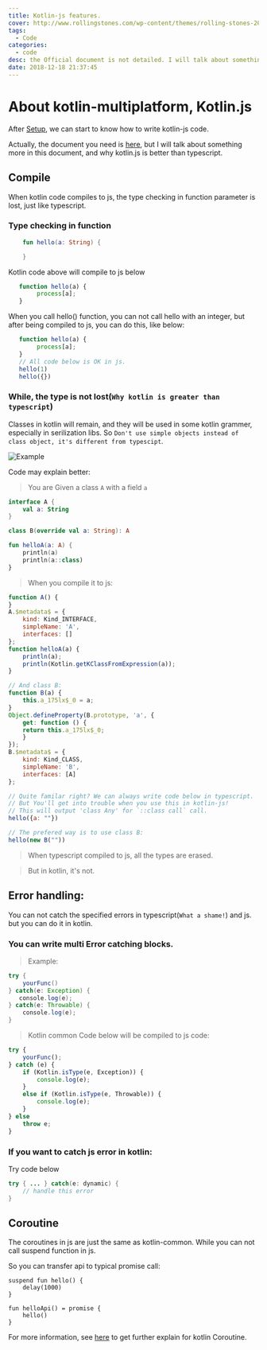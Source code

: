 ```yaml
---
title: Kotlin-js features.
cover: http://www.rollingstones.com/wp-content/themes/rolling-stones-2014/2019/lips.png
tags:
  - Code
categories:
  - code
desc: the Official document is not detailed. I will talk about something more in this document, and why kotlin.js is better than typescript.
date: 2018-12-18 21:37:45
---
```


# About kotlin-multiplatform, Kotlin.js
After [Setup](https://therollingstones.cn/2018/12/18/code/kotlin/KotlinMultiPlatformSetup), we can start to know how to write kotlin-js code.

Actually, the document you need is [here](https://www.kotlincn.net/docs/reference/dynamic-type.html), but I will talk about something more in this document, and why kotlin.js is better than typescript.

## Compile
When kotlin code compiles to js, the type checking in function parameter is lost, just like typescript.
### Type checking in function
```kotlin
    fun hello(a: String) {

    }
```
Kotlin code above will compile to js below
```js
   function hello(a) {
        process[a];
   }
```
When you call hello() function, you can not call hello with an integer, but after  being compiled to js, you can do this, like below:
```js
   function hello(a) {
        process[a];
   }
   // All code below is OK in js.
   hello(1)
   hello({})
```

### While, the type is not lost(`Why kotlin is greater than typescript`)
Classes in kotlin will remain, and they will be used in some kotlin grammer, especially in serilization libs. So `Don't use simple objects instead of class object, it's different from typescipt`.

![Example](https://therollingstones.cn/imgs/AccountLockDto.png)

Code may explain better:
> You are Given a class `A` with a field `a`
```kotlin
interface A {
    val a: String
}

class B(override val a: String): A

fun helloA(a: A) {
    println(a)
    println(a::class)
}
```
> When you compile it to js:
```js
function A() {
}
A.$metadata$ = {
    kind: Kind_INTERFACE,
    simpleName: 'A',
    interfaces: []
};
function helloA(a) {
    println(a);
    println(Kotlin.getKClassFromExpression(a));
}

// And class B:
function B(a) {
    this.a_175lx$_0 = a;
}
Object.defineProperty(B.prototype, 'a', {
    get: function () {
    return this.a_175lx$_0;
    }
});
B.$metadata$ = {
    kind: Kind_CLASS,
    simpleName: 'B',
    interfaces: [A]
};

// Quite familar right? We can always write code below in typescript.
// But You'll get into trouble when you use this in kotlin-js!
// This will output 'class Any' for `::class call` call.
hello({a: ""})

// The prefered way is to use class B:
hello(new B(""))
```
> When typescript compiled to js, all the types are erased. 

> But in kotlin, it's not.

## Error handling:
You can not catch the specified errors in typescript(`What a shame!`) and js. but you can do it in kotlin.

### You can write multi Error catching blocks.

>Example:
```java
try {
    yourFunc()
} catch(e: Exception) {
   console.log(e);
} catch(e: Throwable) {
    console.log(e);
}
```
> Kotlin common Code below will be compiled to js code:

```js
try {
    yourFunc();
} catch (e) {
    if (Kotlin.isType(e, Exception)) {
        console.log(e);
    }
    else if (Kotlin.isType(e, Throwable)) {
        console.log(e);
    }
} else
    throw e;
}
```

### If you want to catch js error in kotlin:
Try code below
```java
try { ... } catch(e: dynamic) {
    // handle this error
}
```

## Coroutine

The coroutines in js are just the same as kotlin-common. While you can not call suspend function in js.

So you can transfer api to typical promise call:
```
suspend fun hello() {
    delay(1000)
}

fun helloApi() = promise {
    hello()
}
```

For more information, see [here](https://therollingstones.cn/2018/12/16/code/Kotlin/) to get further explain for kotlin Coroutine.